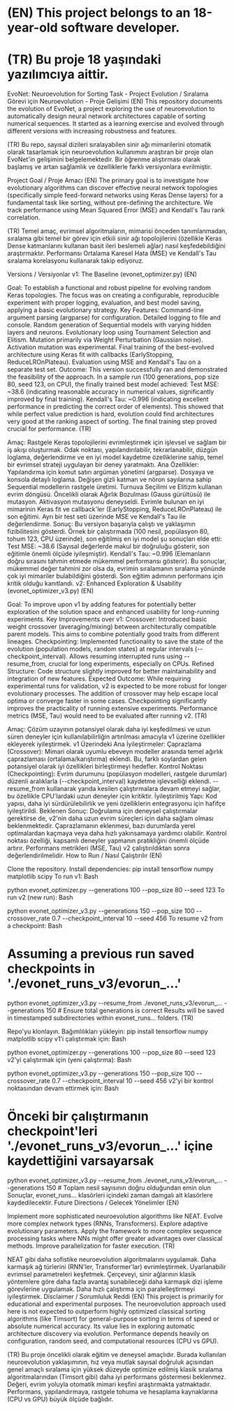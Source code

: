 # (EN) This project belongs to an 18-year-old software developer. 

# (TR) Bu proje 18 yaşındaki yazılımcıya aittir.

EvoNet: Neuroevolution for Sorting Task - Project Evolution / Sıralama Görevi için Neuroevolution - Proje Gelişimi
(EN) This repository documents the evolution of EvoNet, a project exploring the use of neuroevolution to automatically design neural network architectures capable of sorting numerical sequences. It started as a learning exercise and evolved through different versions with increasing robustness and features.

(TR) Bu repo, sayısal dizileri sıralayabilen sinir ağı mimarilerini otomatik olarak tasarlamak için neuroevolution kullanımını araştıran bir proje olan EvoNet'in gelişimini belgelemektedir. Bir öğrenme alıştırması olarak başlamış ve artan sağlamlık ve özelliklerle farklı versiyonlara evrilmiştir.

Project Goal / Proje Amacı
(EN) The primary goal is to investigate how evolutionary algorithms can discover effective neural network topologies (specifically simple feed-forward networks using Keras Dense layers) for a fundamental task like sorting, without pre-defining the architecture. We track performance using Mean Squared Error (MSE) and Kendall's Tau rank correlation.

(TR) Temel amaç, evrimsel algoritmaların, mimarisi önceden tanımlanmadan, sıralama gibi temel bir görev için etkili sinir ağı topolojilerini (özellikle Keras Dense katmanlarını kullanan basit ileri beslemeli ağlar) nasıl keşfedebildiğini araştırmaktır. Performansı Ortalama Karesel Hata (MSE) ve Kendall's Tau sıralama korelasyonu kullanarak takip ediyoruz.

Versions / Versiyonlar
v1: The Baseline (evonet_optimizer.py)
(EN)

Goal: To establish a functional and robust pipeline for evolving random Keras topologies. The focus was on creating a configurable, reproducible experiment with proper logging, evaluation, and best model saving, applying a basic evolutionary strategy.
Key Features:
Command-line argument parsing (argparse) for configuration.
Detailed logging to file and console.
Random generation of Sequential models with varying hidden layers and neurons.
Evolutionary loop using Tournament Selection and Elitism.
Mutation primarily via Weight Perturbation (Gaussian noise). Activation mutation was experimental.
Final training of the best-evolved architecture using Keras fit with callbacks (EarlyStopping, ReduceLROnPlateau).
Evaluation using MSE and Kendall's Tau on a separate test set.
Outcome: This version successfully ran and demonstrated the feasibility of the approach. In a sample run (100 generations, pop size 80, seed 123, on CPU), the finally trained best model achieved:
Test MSE: ~38.6 (indicating reasonable accuracy in numerical values, significantly improved by final training).
Kendall's Tau: ~0.996 (indicating excellent performance in predicting the correct order of elements).
This showed that while perfect value prediction is hard, evolution could find architectures very good at the ranking aspect of sorting. The final training step proved crucial for performance.
(TR)

Amaç: Rastgele Keras topolojilerini evrimleştirmek için işlevsel ve sağlam bir iş akışı oluşturmak. Odak noktası, yapılandırılabilir, tekrarlanabilir, düzgün loglama, değerlendirme ve en iyi model kaydetme özelliklerine sahip, temel bir evrimsel strateji uygulayan bir deney yaratmaktı.
Ana Özellikler:
Yapılandırma için komut satırı argüman yönetimi (argparse).
Dosyaya ve konsola detaylı loglama.
Değişen gizli katman ve nöron sayılarına sahip Sequential modellerin rastgele üretimi.
Turnuva Seçilimi ve Elitizm kullanan evrim döngüsü.
Öncelikli olarak Ağırlık Bozulması (Gauss gürültüsü) ile mutasyon. Aktivasyon mutasyonu deneyseldi.
Evrimle bulunan en iyi mimarinin Keras fit ve callback'ler (EarlyStopping, ReduceLROnPlateau) ile son eğitimi.
Ayrı bir test seti üzerinde MSE ve Kendall's Tau ile değerlendirme.
Sonuç: Bu versiyon başarıyla çalıştı ve yaklaşımın fizibilitesini gösterdi. Örnek bir çalıştırmada (100 nesil, popülasyon 80, tohum 123, CPU üzerinde), son eğitilmiş en iyi model şu sonuçları elde etti:
Test MSE: ~38.6 (Sayısal değerlerde makul bir doğruluğu gösterir, son eğitimle önemli ölçüde iyileşmiştir).
Kendall's Tau: ~0.996 (Elemanların doğru sırasını tahmin etmede mükemmel performansı gösterir).
Bu sonuçlar, mükemmel değer tahmini zor olsa da, evrimin sıralamanın sıralama yönünde çok iyi mimariler bulabildiğini gösterdi. Son eğitim adımının performans için kritik olduğu kanıtlandı.
v2: Enhanced Exploration & Usability (evonet_optimizer_v3.py)
(EN)

Goal: To improve upon v1 by adding features for potentially better exploration of the solution space and enhanced usability for long-running experiments.
Key Improvements over v1:
Crossover: Introduced basic weight crossover (averaging/mixing) between architecturally compatible parent models. This aims to combine potentially good traits from different lineages.
Checkpointing: Implemented functionality to save the state of the evolution (population models, random states) at regular intervals (--checkpoint_interval). Allows resuming interrupted runs using --resume_from, crucial for long experiments, especially on CPUs.
Refined Structure: Code structure slightly improved for better maintainability and integration of new features.
Expected Outcome: While requiring experimental runs for validation, v2 is expected to be more robust for longer evolutionary processes. The addition of crossover may help escape local optima or converge faster in some cases. Checkpointing significantly improves the practicality of running extensive experiments. Performance metrics (MSE, Tau) would need to be evaluated after running v2.
(TR)

Amaç: Çözüm uzayının potansiyel olarak daha iyi keşfedilmesi ve uzun süren deneyler için kullanılabilirliğin artırılması amacıyla v1 üzerine özellikler ekleyerek iyileştirmek.
v1 Üzerindeki Ana İyileştirmeler:
Çaprazlama (Crossover): Mimari olarak uyumlu ebeveyn modeller arasında temel ağırlık çaprazlaması (ortalama/karıştırma) eklendi. Bu, farklı soylardan gelen potansiyel olarak iyi özellikleri birleştirmeyi hedefler.
Kontrol Noktası (Checkpointing): Evrim durumunu (popülasyon modelleri, rastgele durumlar) düzenli aralıklarla (--checkpoint_interval) kaydetme işlevselliği eklendi. --resume_from kullanarak yarıda kesilen çalıştırmalara devam etmeyi sağlar, bu özellikle CPU'lardaki uzun deneyler için kritiktir.
İyileştirilmiş Yapı: Kod yapısı, daha iyi sürdürülebilirlik ve yeni özelliklerin entegrasyonu için hafifçe iyileştirildi.
Beklenen Sonuç: Doğrulama için deneysel çalıştırmalar gerektirse de, v2'nin daha uzun evrim süreçleri için daha sağlam olması beklenmektedir. Çaprazlamanın eklenmesi, bazı durumlarda yerel optimalardan kaçmaya veya daha hızlı yakınsamaya yardımcı olabilir. Kontrol noktası özelliği, kapsamlı deneyler yapmanın pratikliğini önemli ölçüde artırır. Performans metrikleri (MSE, Tau) v2 çalıştırıldıktan sonra değerlendirilmelidir.
How to Run / Nasıl Çalıştırılır
(EN)

Clone the repository.
Install dependencies: pip install tensorflow numpy matplotlib scipy
To run v1:
Bash

python evonet_optimizer.py --generations 100 --pop_size 80 --seed 123
To run v2 (new run):
Bash

python evonet_optimizer_v3.py --generations 150 --pop_size 100 --crossover_rate 0.7 --checkpoint_interval 10 --seed 456
To resume v2 from a checkpoint:
Bash

# Assuming a previous run saved checkpoints in './evonet_runs_v3/evorun_...'
python evonet_optimizer_v3.py --resume_from ./evonet_runs_v3/evorun_... --generations 150 # Ensure total generations is correct
Results will be saved in timestamped subdirectories within evonet_runs... folders.
(TR)

Repo'yu klonlayın.
Bağımlılıkları yükleyin: pip install tensorflow numpy matplotlib scipy
v1'i çalıştırmak için:
Bash

python evonet_optimizer.py --generations 100 --pop_size 80 --seed 123
v2'yi çalıştırmak için (yeni çalıştırma):
Bash

python evonet_optimizer_v3.py --generations 150 --pop_size 100 --crossover_rate 0.7 --checkpoint_interval 10 --seed 456
v2'yi bir kontrol noktasından devam ettirmek için:
Bash

# Önceki bir çalıştırmanın checkpoint'leri './evonet_runs_v3/evorun_...' içine kaydettiğini varsayarsak
python evonet_optimizer_v3.py --resume_from ./evonet_runs_v3/evorun_... --generations 150 # Toplam nesil sayısının doğru olduğundan emin olun
Sonuçlar, evonet_runs... klasörleri içindeki zaman damgalı alt klasörlere kaydedilecektir.
Future Directions / Gelecek Yönelimler
(EN)

Implement more sophisticated neuroevolution algorithms like NEAT.
Evolve more complex network types (RNNs, Transformers).
Explore adaptive evolutionary parameters.
Apply the framework to more complex sequence processing tasks where NNs might offer greater advantages over classical methods.
Improve parallelization for faster execution.
(TR)

NEAT gibi daha sofistike neuroevolution algoritmalarını uygulamak.
Daha karmaşık ağ türlerini (RNN'ler, Transformer'lar) evrimleştirmek.
Uyarlanabilir evrimsel parametreleri keşfetmek.
Çerçeveyi, sinir ağlarının klasik yöntemlere göre daha fazla avantaj sunabileceği daha karmaşık dizi işleme görevlerine uygulamak.
Daha hızlı çalıştırma için paralelleştirmeyi iyileştirmek.
Disclaimer / Sorumluluk Reddi
(EN) This project is primarily for educational and experimental purposes. The neuroevolution approach used here is not expected to outperform highly optimized classical sorting algorithms (like Timsort) for general-purpose sorting in terms of speed or absolute numerical accuracy. Its value lies in exploring automatic architecture discovery via evolution. Performance depends heavily on configuration, random seed, and computational resources (CPU vs GPU).

(TR) Bu proje öncelikli olarak eğitim ve deneysel amaçlıdır. Burada kullanılan neuroevolution yaklaşımının, hız veya mutlak sayısal doğruluk açısından genel amaçlı sıralama için yüksek düzeyde optimize edilmiş klasik sıralama algoritmalarından (Timsort gibi) daha iyi performans göstermesi beklenmez. Değeri, evrim yoluyla otomatik mimari keşfini araştırmakta yatmaktadır. Performans, yapılandırmaya, rastgele tohuma ve hesaplama kaynaklarına (CPU vs GPU) büyük ölçüde bağlıdır.
